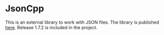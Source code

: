 # JsonCpp

This is an external library to work with JSON files.
The library is published [here](https://github.com/open-source-parsers/jsoncpp).
Release 1.7.2 is included in the project.
